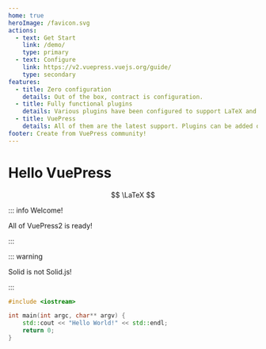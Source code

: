 ```yaml
---
home: true
heroImage: /favicon.svg
actions:
  - text: Get Start
    link: /demo/
    type: primary
  - text: Configure
    link: https://v2.vuepress.vuejs.org/guide/
    type: secondary
features:
  - title: Zero configuration
    details: Out of the box, contract is configuration.
  - title: Fully functional plugins
    details: Various plugins have been configured to support LaTeX and other common requirements.
  - title: VuePress
    details: All of them are the latest support. Plugins can be added or removed at any time. Native themes and ecosystem.
footer: Create from VuePress community!
---
```


# Hello VuePress

$$
\LaTeX
$$

::: info Welcome!

All of VuePress2 is ready!

:::

::: warning

Solid is not Solid.js!

:::

```cpp
#include <iostream>

int main(int argc, char** argv) {
    std::cout << "Hello World!" << std::endl;
    return 0;
}
```

